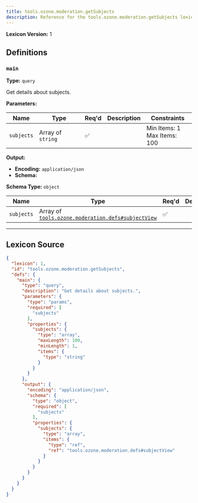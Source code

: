 ```yaml
---
title: tools.ozone.moderation.getSubjects
description: Reference for the tools.ozone.moderation.getSubjects lexicon
---
```

**Lexicon Version:** 1

## Definitions

<a name="main"></a>
### `main`

**Type:** `query`

Get details about subjects.

**Parameters:**

| Name | Type | Req'd  | Description | Constraints |
|------|------|----------|-------------|-------------|
| `subjects` | Array of `string` | ✅  |  | Min Items: 1<br/>Max Items: 100 |
**Output:**

- **Encoding:** `application/json`
- **Schema:**

**Schema Type:** `object`

| Name | Type | Req'd  | Description | Constraints |
|------|------|----------|-------------|-------------|
| `subjects` | Array of [`tools.ozone.moderation.defs#subjectView`](lexicons/tools/ozone/moderation/defs#subjectView) | ✅  |  |  |

---

## Lexicon Source
```json
{
  "lexicon": 1,
  "id": "tools.ozone.moderation.getSubjects",
  "defs": {
    "main": {
      "type": "query",
      "description": "Get details about subjects.",
      "parameters": {
        "type": "params",
        "required": [
          "subjects"
        ],
        "properties": {
          "subjects": {
            "type": "array",
            "maxLength": 100,
            "minLength": 1,
            "items": {
              "type": "string"
            }
          }
        }
      },
      "output": {
        "encoding": "application/json",
        "schema": {
          "type": "object",
          "required": [
            "subjects"
          ],
          "properties": {
            "subjects": {
              "type": "array",
              "items": {
                "type": "ref",
                "ref": "tools.ozone.moderation.defs#subjectView"
              }
            }
          }
        }
      }
    }
  }
}
```
